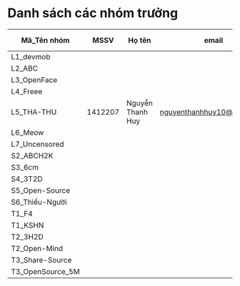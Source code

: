 # Danh sách các nhóm trưởng 

Mã_Tên nhóm |  MSSV | Họ tên | email |  Tài khoản GitHub
----------- | ----- | ------ | ----- | -------------------
L1_devmob | | | | 
L2_ABC | | | | 
L3_OpenFace | | | | 
L4_Freee | | | | 
L5_THA-THU |1412207 |Nguyễn Thanh Huy |nguyenthanhhuy10@gmail.com | thanhhuykhtn
L6_Meow | | | | 
L7_Uncensored | | | | 
S2_ABCH2K | | | | 
S3_6cm | | | | 
S4_3T2D | | | | 
S5_Open-Source | | | | 
S6_Thiếu-Người | | | | 
T1_F4 | | | | 
T1_KSHN | | | | 
T2_3H2D | | | | 
T2_Open-Mind | | | | 
T3_Share-Source | | | | 
T3_OpenSource_5M | | | | 
